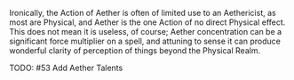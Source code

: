 Ironically, the Action of Aether is often of limited use to an Aethericist, as most are Physical, and Aether is the one Action of no direct Physical effect. This does not mean it is useless, of course; Aether concentration can be a significant force multiplier on a spell, and attuning to sense it can produce wonderful clarity of perception of things beyond the Physical Realm.

TODO: #53 Add Aether Talents